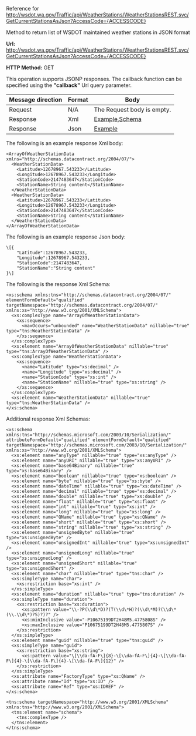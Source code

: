 Reference for http://wsdot.wa.gov/Traffic/api/WeatherStations/WeatherStationsREST.svc/GetCurrentStationsAsJson?AccessCode={ACCESSCODE}

Method to return list of WSDOT maintained weather stations in JSON format

**Url:** http://wsdot.wa.gov/Traffic/api/WeatherStations/WeatherStationsREST.svc/GetCurrentStationsAsJson?AccessCode={ACCESSCODE}

**HTTP Method:** GET

This operation supports JSONP responses. The callback function can be specified using the **"callback"** Url query parameter.

| Message direction | Format | Body |
| --- | --- | --- |
| Request | N/A | The Request body is empty. |
| Response | Xml | [Example](#response-xml),[Schema](#response-schema) |
| Response | Json | [Example](#response-json) |

The following is an example response Xml body:

```
<ArrayOfWeatherStationData xmlns="http://schemas.datacontract.org/2004/07/">
  <WeatherStationData>
    <Latitude>12678967.543233</Latitude>
    <Longitude>12678967.543233</Longitude>
    <StationCode>2147483647</StationCode>
    <StationName>String content</StationName>
  </WeatherStationData>
  <WeatherStationData>
    <Latitude>12678967.543233</Latitude>
    <Longitude>12678967.543233</Longitude>
    <StationCode>2147483647</StationCode>
    <StationName>String content</StationName>
  </WeatherStationData>
</ArrayOfWeatherStationData>
```

The following is an example response Json body:

```
\[{
	"Latitude":12678967.543233,
	"Longitude":12678967.543233,
	"StationCode":2147483647,
	"StationName":"String content"
}\]
```

The following is the response Xml Schema:

```
<xs:schema xmlns:tns="http://schemas.datacontract.org/2004/07/" elementFormDefault="qualified" targetNamespace="http://schemas.datacontract.org/2004/07/" xmlns:xs="http://www.w3.org/2001/XMLSchema">
  <xs:complexType name="ArrayOfWeatherStationData">
    <xs:sequence>
      <maxOccurs="unbounded" name="WeatherStationData" nillable="true" type="tns:WeatherStationData" />
    </xs:sequence>
  </xs:complexType>
  <xs:element name="ArrayOfWeatherStationData" nillable="true" type="tns:ArrayOfWeatherStationData" />
  <xs:complexType name="WeatherStationData">
    <xs:sequence>
      <name="Latitude" type="xs:decimal" />
      <name="Longitude" type="xs:decimal" />
      <name="StationCode" type="xs:int" />
      <name="StationName" nillable="true" type="xs:string" />
    </xs:sequence>
  </xs:complexType>
  <xs:element name="WeatherStationData" nillable="true" type="tns:WeatherStationData" />
</xs:schema>
```

Additional response Xml Schemas:

```
<xs:schema xmlns:tns="http://schemas.microsoft.com/2003/10/Serialization/" attributeFormDefault="qualified" elementFormDefault="qualified" targetNamespace="http://schemas.microsoft.com/2003/10/Serialization/" xmlns:xs="http://www.w3.org/2001/XMLSchema">
  <xs:element name="anyType" nillable="true" type="xs:anyType" />
  <xs:element name="anyURI" nillable="true" type="xs:anyURI" />
  <xs:element name="base64Binary" nillable="true" type="xs:base64Binary" />
  <xs:element name="boolean" nillable="true" type="xs:boolean" />
  <xs:element name="byte" nillable="true" type="xs:byte" />
  <xs:element name="dateTime" nillable="true" type="xs:dateTime" />
  <xs:element name="decimal" nillable="true" type="xs:decimal" />
  <xs:element name="double" nillable="true" type="xs:double" />
  <xs:element name="float" nillable="true" type="xs:float" />
  <xs:element name="int" nillable="true" type="xs:int" />
  <xs:element name="long" nillable="true" type="xs:long" />
  <xs:element name="QName" nillable="true" type="xs:QName" />
  <xs:element name="short" nillable="true" type="xs:short" />
  <xs:element name="string" nillable="true" type="xs:string" />
  <xs:element name="unsignedByte" nillable="true" type="xs:unsignedByte" />
  <xs:element name="unsignedInt" nillable="true" type="xs:unsignedInt" />
  <xs:element name="unsignedLong" nillable="true" type="xs:unsignedLong" />
  <xs:element name="unsignedShort" nillable="true" type="xs:unsignedShort" />
  <xs:element name="char" nillable="true" type="tns:char" />
  <xs:simpleType name="char">
    <xs:restriction base="xs:int" />
  </xs:simpleType>
  <xs:element name="duration" nillable="true" type="tns:duration" />
  <xs:simpleType name="duration">
    <xs:restriction base="xs:duration">
      <xs:pattern value="\\-?P(\\d\*D)?(T(\\d\*H)?(\\d\*M)?(\\d\*(\\.\\d\*)?S)?)?" />
      <xs:minInclusive value="-P10675199DT2H48M5.4775808S" />
      <xs:maxInclusive value="P10675199DT2H48M5.4775807S" />
    </xs:restriction>
  </xs:simpleType>
  <xs:element name="guid" nillable="true" type="tns:guid" />
  <xs:simpleType name="guid">
    <xs:restriction base="xs:string">
      <xs:pattern value="\[\\da-fA-F\]{8}-\[\\da-fA-F\]{4}-\[\\da-fA-F\]{4}-\[\\da-fA-F\]{4}-\[\\da-fA-F\]{12}" />
    </xs:restriction>
  </xs:simpleType>
  <xs:attribute name="FactoryType" type="xs:QName" />
  <xs:attribute name="Id" type="xs:ID" />
  <xs:attribute name="Ref" type="xs:IDREF" />
</xs:schema>
```

```
<tns:schema targetNamespace="http://www.w3.org/2001/XMLSchema" xmlns:tns="http://www.w3.org/2001/XMLSchema">
  <tns:element name="schema">
    <tns:complexType />
  </tns:element>
</tns:schema>
```